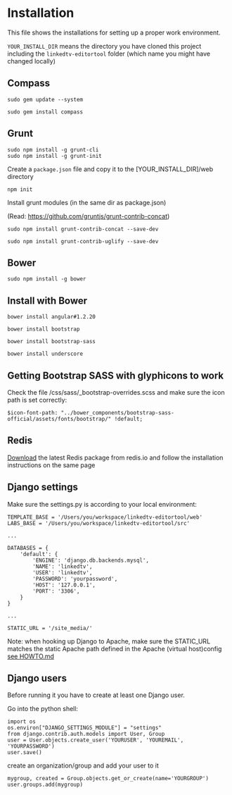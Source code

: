 Installation
===========

This file shows the installations for setting up a proper work environment.

`YOUR_INSTALL_DIR` means the directory you have cloned this project including the `linkedtv-editortool` folder (which name you might have changed locally)


Compass
--------------

```
sudo gem update --system

sudo gem install compass
```

Grunt
--------------

```
sudo npm install -g grunt-cli
sudo npm install -g grunt-init
```

Create a `package.json` file and copy it to the [YOUR_INSTALL_DIR]/web directory

```
npm init
```

Install grunt modules (in the same dir as package.json)

(Read: https://github.com/gruntjs/grunt-contrib-concat)

```
sudo npm install grunt-contrib-concat --save-dev

sudo npm install grunt-contrib-uglify --save-dev
```


Bower
--------------

```
sudo npm install -g bower
```


Install with Bower
--------------

```
bower install angular#1.2.20

bower install bootstrap

bower install bootstrap-sass

bower install underscore
```


Getting Bootstrap SASS with glyphicons to work
--------------

Check the file /css/sass/_bootstrap-overrides.scss and make sure the icon path is set correctly:

```
$icon-font-path: "../bower_components/bootstrap-sass-official/assets/fonts/bootstrap/" !default;
```

Redis
--------------

[Download](http://redis.io/download) the latest Redis package from redis.io and follow the installation instructions on the same page



Django settings
--------------

Make sure the settings.py is according to your local environment:

```
TEMPLATE_BASE = '/Users/you/workspace/linkedtv-editortool/web'
LABS_BASE = '/Users/you/workspace/linkedtv-editortool/src'

...

DATABASES = {
    'default': {
        'ENGINE': 'django.db.backends.mysql',
        'NAME': 'linkedtv',
        'USER': 'linkedtv',
        'PASSWORD': 'yourpassword',
        'HOST': '127.0.0.1',
        'PORT': '3306',
    }
}

...

STATIC_URL = '/site_media/'

```

Note: when hooking up Django to Apache, make sure the STATIC_URL matches the static Apache path defined in the Apache (virtual host)config [see HOWTO.md](https://github.com/beeldengeluid/linkedtv-editortool/blob/master/docs/HOWTO.md)


Django users
--------------

Before running it you have to create at least one Django user.

Go into the python shell:

```
import os
os.environ["DJANGO_SETTINGS_MODULE"] = "settings"
from django.contrib.auth.models import User, Group
user = User.objects.create_user('YOURUSER', 'YOUREMAIL', 'YOURPASSWORD')
user.save()
```


create an organization/group and add your user to it

```
mygroup, created = Group.objects.get_or_create(name='YOURGROUP')
user.groups.add(mygroup)
```
